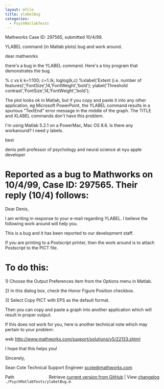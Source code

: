 ```yaml
---
layout: mfile
title: ylabelBug
categories:
  - PsychMatlabTests
---
```


Mathworks Case ID: 297565, submitted 10/4/99.

YLABEL command \(in Matlab plots\) bug and work around.

dear mathworks

there's a bug in the YLABEL command. Here's a tiny program that
demonstrates the bug.

% c vs k
k=1:100;
c=1./k;
loglog\(k,c\)
%xlabel\('Extent \(i.e. number of
features\)','FontSize',14,'FontWeight','bold'\);
ylabel\('Threshold contrast','FontSize',14,'FontWeight','bold'\);

The plot looks ok in Matlab, but if you copy and paste it into any other
application, eg Microsoft PowerPoint, the YLABEL command results in a
spurious "TextEnd" error message in the middle of the graph. The TITLE
and
XLABEL commands don't have this problem.

I'm using Matlab 5.2.1 on a PowerMac, Mac OS 8.6. Is there any
workaround? I need y labels.

best

denis pelli
professor of psychology and neural science at nyu
apple developer

# Reported as a bug to Mathworks on 10/4/99, Case ID: 297565. Their reply \(10/4\) follows:

Dear Denis,

I am writing in response to your e\-mail regarding YLABEL. I believe the
following work around will help you.

This is a bug and it has been reported to our development staff.

If you are printing to a Postscript printer, then the work around is to
attach Postscript to the PICT file.

# To do this:

1\)  Choose the Output Preferences item from the Options menu in Matlab.

2\)  In this dialog box, check the  Honor Figure Position checkbox.

3\)  Select Copy PICT with EPS as the default format.

Then you can copy and paste a graph into another application which will
result in proper output.

If this does not work for you, here is another technical note which may
pertain to your problem:

web http://www.mathworks.com/support/solutions/v5/22133.shtml

I hope that this helps you\!

Sincerely,

Sean Cote
Technical Support Engineer
scote@mathworks.com


<div class="code_header" style="text-align:right;">
  <span style="float:left;">Path&nbsp;&nbsp;</span> <span class="counter">Retrieve <a href=
  "https://raw.github.com/Psychtoolbox-3/Psychtoolbox-3/beta/./PsychMatlabTests/ylabelBug.m">current version from GitHub</a> | View <a href=
  "https://github.com/Psychtoolbox-3/Psychtoolbox-3/commits/beta/./PsychMatlabTests/ylabelBug.m">changelog</a></span>
</div>
<div class="code">
  <code>./PsychMatlabTests/ylabelBug.m</code>
</div>
